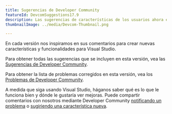```yaml
---
title: Sugerencias de Developer Community
featureId: DevcomSuggestions17.9
description: Las sugerencias de características de los usuarios ahora están disponibles en Visual Studio.
thumbnailImage: ../media/Devcom-Thumbnail.png

---
```



En cada versión nos inspiramos en sus comentarios para crear nuevas características y funcionalidades para Visual Studio.

Para obtener todas las sugerencias que se incluyen en esta versión, vea las [Sugerencias de Developer Community](https://developercommunity.visualstudio.com/VisualStudio?q=%5BFixed+In%3A+Visual+Studio+2022+version+17.9%5D&ftype=idea).

Para obtener la lista de problemas corregidos en esta versión, vea los [Problemas de Developer Community](https://developercommunity.visualstudio.com/VisualStudio?q=%5BFixed+In%3A+Visual+Studio+2022+version+17.9%5D&ftype=problem).

A medida que siga usando Visual Studio, háganos saber qué es lo que le funciona bien y dónde le gustaría ver mejoras. Puede compartir comentarios con nosotros mediante Developer Community [notificando un problema](https://learn.microsoft.com/visualstudio/ide/how-to-report-a-problem-with-visual-studio) o [sugiriendo una característica nueva](https://developercommunity.visualstudio.com/VisualStudio/suggest).

